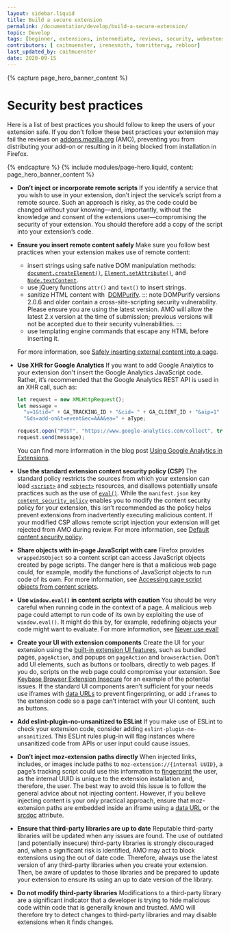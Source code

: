 ```yaml
---
layout: sidebar.liquid
title: Build a secure extension
permalink: /documentation/develop/build-a-secure-extension/
topic: Develop
tags: [beginner, extensions, intermediate, reviews, security, webextensions]
contributors: [ caitmuenster, irenesmith, tomrittervg, rebloor]
last_updated_by: caitmuenster
date: 2020-09-15
---
```


<!-- Page Hero Banner -->

{% capture page_hero_banner_content %}

# Security best practices

Here is a list of best practices you should follow to keep the users of your extension safe. If you don't follow these best practices your extension may fail the reviews on [addons.mozilla.org](https://addons.mozilla.org) (AMO), preventing you from distributing your add-on or resulting in it being blocked from installation in Firefox.

{% endcapture %}
{% include modules/page-hero.liquid,
    content: page_hero_banner_content
%}

<!-- END: Page Hero Banner -->

<!-- Single Column Body Module -->

<section class="module">
<article class="module-content grid-x grid-padding-x">
<div class="cell small-12">

- **Don’t inject or incorporate remote scripts**
  If you identify a service that you wish to use in your extension, don’t inject the service’s script from a remote source. Such an approach is risky, as the code could be changed without your knowing—and, importantly, without the knowledge and consent of the extensions user—compromising the security of your extension. You should therefore add a copy of the script into your extension’s code.
- **Ensure you insert remote content safely**
  Make sure you follow best practices when your extension makes use of remote content:

  - insert strings using safe native DOM manipulation methods: [`document.createElement()`](https://developer.mozilla.org/docs/Web/API/Document/createElement), [`Element.setAttribute()`](https://developer.mozilla.org/docs/Web/API/Element/setAttribute), and [`Node.textContent`](https://developer.mozilla.org/docs/Web/API/Node/textContent).
  - use jQuery functions `attr()` and `text()` to insert strings.
  - sanitize HTML content with  [DOMPurify](https://github.com/cure53/DOMPurify).
  ::: note
  DOMPurify versions 2.0.6 and older contain a cross-site-scripting security vulnerability. Please ensure you are using the latest version. AMO will allow the latest 2.x version at the time of submission; previous versions will not be accepted due to their security vulnerabilities. 
  :::
  - use templating engine commands that escape any HTML before inserting it.

  For more information, see [Safely inserting external content into a page](https://developer.mozilla.org/docs/Mozilla/Add-ons/WebExtensions/Safely_inserting_external_content_into_a_page).

- **Use XHR for Google Analytics**
  If you want to add Google Analytics to your extension don't insert the Google Analytics JavaScript code. Rather, it’s recommended that the Google Analytics REST API is used in an XHR call, such as:


  ```js
  let request = new XMLHttpRequest();
  let message =
    "v=1&tid=" + GA_TRACKING_ID + "&cid= " + GA_CLIENT_ID + "&aip=1" +
    "&ds=add-on&t=event&ec=AAA&ea=" + aType;

  request.open("POST", "https://www.google-analytics.com/collect", true);
  request.send(message);
  ```

  You can find more information in the blog post [Using Google Analytics in Extensions](https://blog.mozilla.org/addons/2016/05/31/using-google-analytics-in-extensions/).

- **Use the standard extension content security policy (CSP)**
  The standard policy restricts the sources from which your extension can load [`<script>`](https://developer.mozilla.org/docs/Web/HTML/Element/script) and [`<object>`](https://developer.mozilla.org/docs/Web/HTML/Element/object) resources, and disallows potentially unsafe practices such as the use of [`eval()`](https://developer.mozilla.org/docs/Web/JavaScript/Reference/Global_Objects/eval). While the `manifest.json` key [`content_security_policy`](https://developer.mozilla.org/docs/Mozilla/Add-ons/WebExtensions/manifest.json/content_security_policy) enables you to modify the content security policy for your extension, this isn’t recommended as the policy helps prevent extensions from inadvertently executing malicious content. If your modified CSP allows remote script injection your extension will get rejected from AMO during review.
  For more information, see [Default content security policy](https://developer.mozilla.org/docs/Mozilla/Add-ons/WebExtensions/Content_Security_Policy#Default_content_security_policy).
- **Share objects with in-page JavaScript with care**
  Firefox provides `wrappedJSObject` so a content script can access JavaScript objects created by page scripts. The danger here is that a malicious web page could, for example, modify the functions of JavaScript objects to run code of its own.
  For more information, see [Accessing page script objects from content scripts](https://developer.mozilla.org/Add-ons/WebExtensions/Sharing_objects_with_page_scripts).
- **Use `window.eval()` in content scripts with caution**
  You should be very careful when running code in the context of a page. A malicious web page could attempt to run code of its own by exploiting the use of `window.eval()`. It might do this by, for example, redefining objects your code might want to evaluate.
  For more information, see [Never use eval!](https://developer.mozilla.org/docs/Web/JavaScript/Reference/Global_Objects/eval#Never_use_eval!)
- **Create your UI with extension components**
  Create the UI for your extension using the [built-in extension UI features](https://developer.mozilla.org/docs/Mozilla/Add-ons/WebExtensions/user_interface), such as bundled pages, `pageAction`, and popups on `pageAction` and `browserAction`. Don’t add UI elements, such as buttons or toolbars, directly to web pages. If you do, scripts on the web page could compromise your extension. See [Keybase Browser Extension Insecure](https://www.grepular.com/Keybase_Browser_Extension_Insecure) for an example of the potential issues.
  If the standard UI components aren’t sufficient for your needs use iframes with [data URLs](https://developer.mozilla.org/docs/Web/HTTP/Basics_of_HTTP/Data_URIs) to prevent fingerprinting, or add `iframe`s to the extension code so a page can’t interact with your UI content, such as buttons.
- **Add eslint-plugin-no-unsanitized to ESLint**
  If you make use of ESLint to check your extension code, consider adding `eslint-plugin-no-unsanitized`. This ESLint rules plug-in will flag instances where unsanitized code from APIs or user input could cause issues.
- **Don’t inject moz-extension paths directly**
  When injected links, includes, or images include paths to `moz-extension://{internal UUID}`, a page’s tracking script could use this information to [fingerprint](https://en.wikipedia.org/wiki/Device_fingerprint) the user, as the internal UUID is unique to the extension installation and, therefore, the user.
  The best way to avoid this issue is to follow the general advice about not injecting content. However, if you believe injecting content is your only practical approach, ensure that moz-extension paths are embedded inside an iframe using a [data URL](https://developer.mozilla.org/docs/Web/HTTP/Basics_of_HTTP/Data_URIs) or the [srcdoc](https://developer.mozilla.org/docs/Web/HTML/Element/iframe#attr-srcdoc) attribute.
- **Ensure that third-party libraries are up to date**
  Reputable third-party libraries will be updated when any issues are found. The use of outdated (and potentially insecure) third-party libraries is strongly discouraged and, when a significant risk is identified, AMO may act to block extensions using the out of date code.
  Therefore, always use the latest version of any third-party libraries when you create your extension. Then, be aware of updates to those libraries and be prepared to update your extension to ensure its using an up to date version of the library.
- **Do not modify third-party libraries**
  Modifications to a third-party library are a significant indicator that a developer is trying to hide malicious code within code that is generally known and trusted. AMO will therefore try to detect changes to third-party libraries and may disable extensions when it finds changes.

</div>
</article>
</section>

<!-- END: Single Column Body Module -->
